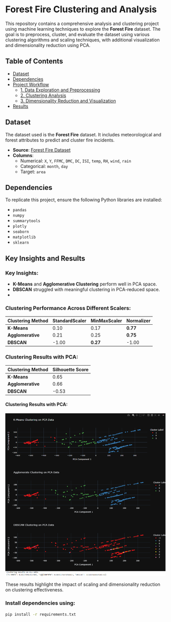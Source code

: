 # Forest Fire Clustering and Analysis

This repository contains a comprehensive analysis and clustering project using machine learning techniques to explore the **Forest Fire** dataset. The goal is to preprocess, cluster, and evaluate the dataset using various clustering algorithms and scaling techniques, with additional visualization and dimensionality reduction using PCA.

## Table of Contents
- [Dataset](#dataset)
- [Dependencies](#dependencies)
- [Project Workflow](#project-workflow)
  - [1. Data Exploration and Preprocessing](#1-data-exploration-and-preprocessing)
  - [2. Clustering Analysis](#2-clustering-analysis)
  - [3. Dimensionality Reduction and Visualization](#3-dimensionality-reduction-and-visualization)
- [Results](#results)
## Dataset
The dataset used is the **Forest Fire** dataset. It includes meteorological and forest attributes to predict and cluster fire incidents.  
- **Source**: [Forest Fire Dataset](https://archive.ics.uci.edu/ml/datasets/Forest+Fires)
- **Columns**:
  - Numerical: `X`, `Y`, `FFMC`, `DMC`, `DC`, `ISI`, `temp`, `RH`, `wind`, `rain`
  - Categorical: `month`, `day`
  - Target: `area`

## Dependencies
To replicate this project, ensure the following Python libraries are installed:
- `pandas`
- `numpy`
- `summarytools`
- `plotly`
- `seaborn`
- `matplotlib`
- `sklearn`

## Key Insights and Results

### Key Insights:
- **K-Means** and **Agglomerative Clustering** perform well in PCA space.
- **DBSCAN** struggled with meaningful clustering in PCA-reduced space.
- 
### Clustering Performance Across Different Scalers:

| Clustering Method | StandardScaler | MinMaxScaler | Normalizer |
|--------------------|----------------|--------------|------------|
| **K-Means**       | 0.10           | 0.17         | **0.77**   |
| **Agglomerative** | 0.21           | 0.25         | **0.75**   |
| **DBSCAN**        | -1.00          | **0.27**     | -1.00      |

### Clustering Results with PCA:

| Clustering Method | Silhouette Score |
|--------------------|------------------|
| **K-Means**       | 0.65             |
| **Agglomerative** | 0.66             |
| **DBSCAN**        | -0.53            |

#### Clustering Results with PCA:
![Clustering with PCA](result.png)

These results highlight the impact of scaling and dimensionality reduction on clustering effectiveness.

### Install dependencies using:
```bash
pip install -r requirements.txt

